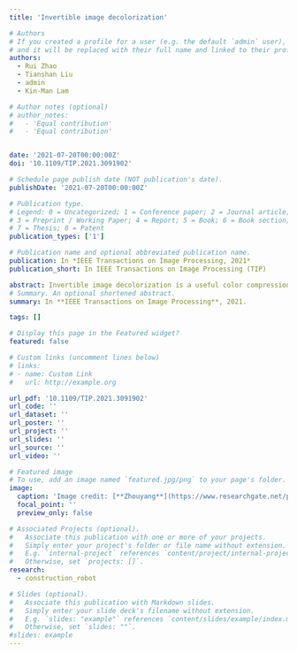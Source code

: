 ```yaml
---
title: 'Invertible image decolorization'

# Authors
# If you created a profile for a user (e.g. the default `admin` user), write the username (folder name) here
# and it will be replaced with their full name and linked to their profile.
authors:
  - Rui Zhao
  - Tianshan Liu
  - admin
  - Kin-Man Lam

# Author notes (optional)
# author_notes:
#   - 'Equal contribution'
#   - 'Equal contribution'


date: '2021-07-20T00:00:00Z'
doi: '10.1109/TIP.2021.3091902'

# Schedule page publish date (NOT publication's date).
publishDate: '2021-07-20T00:00:00Z'

# Publication type.
# Legend: 0 = Uncategorized; 1 = Conference paper; 2 = Journal article;
# 3 = Preprint / Working Paper; 4 = Report; 5 = Book; 6 = Book section;
# 7 = Thesis; 8 = Patent
publication_types: ['1']

# Publication name and optional abbreviated publication name.
publication: In *IEEE Transactions on Image Processing, 2021*
publication_short: In IEEE Transactions on Image Processing (TIP)

abstract: Invertible image decolorization is a useful color compression technique to reduce the cost in multimedia systems. Invertible decolorization aims to synthesize faithful grayscales from color images, which can be fully restored to the original color version. In this paper, we propose a novel color compression method to produce invertible grayscale images using invertible neural networks (INNs). Our key idea is to separate the color information from color images, and encode the color information into a set of Gaussian distributed latent variables via INNs. By this means, we force the color information lost in grayscale generation to be independent of the input color image. Therefore, the original color version can be efficiently recovered by randomly re-sampling a new set of Gaussian distributed variables, together with the synthetic grayscale, through the reverse mapping of INNs. To effectively learn the invertible grayscale, we introduce the wavelet transformation into a UNet-like INN architecture, and further present a quantization embedding to prevent the information omission in format conversion, which improves the generalizability of the framework in real-world scenarios. Extensive experiments on three widely used benchmarks demonstrate that the proposed method achieves a state-of-the-art performance in terms of both qualitative and quantitative results, which shows its superiority in multimedia communication and storage systems.
# Summary. An optional shortened abstract.
summary: In **IEEE Transactions on Image Processing**, 2021.

tags: []

# Display this page in the Featured widget?
featured: false

# Custom links (uncomment lines below)
# links:
# - name: Custom Link
#   url: http://example.org

url_pdf: '10.1109/TIP.2021.3091902'
url_code: ''
url_dataset: ''
url_poster: ''
url_project: ''
url_slides: ''
url_source: ''
url_video: ''

# Featured image
# To use, add an image named `featured.jpg/png` to your page's folder.
image:
  caption: 'Image credit: [**Zhouyang**](https://www.researchgate.net/profile/Zhou-Yang-18/research)'
  focal_point: ''
  preview_only: false

# Associated Projects (optional).
#   Associate this publication with one or more of your projects.
#   Simply enter your project's folder or file name without extension.
#   E.g. `internal-project` references `content/project/internal-project/index.md`.
#   Otherwise, set `projects: []`.
research:
  - construction_robot

# Slides (optional).
#   Associate this publication with Markdown slides.
#   Simply enter your slide deck's filename without extension.
#   E.g. `slides: "example"` references `content/slides/example/index.md`.
#   Otherwise, set `slides: ""`.
#slides: example
---
```

